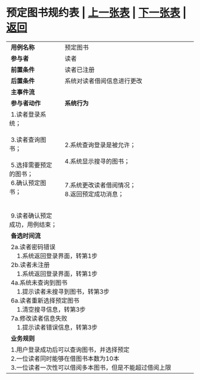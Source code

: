 # 预定图书规约表 | [上一张表](./usercase2.md) | [下一张表](./usercase4.md) | [返回](../README.md) 
<table >
    <tr>
        <td width="150"> <b>&nbsp;用例名称</b></td>
        <td colspan="2" width="600">&nbsp;预定图书</td>
    </tr>
    <tr>
        <td width="150"> <b>&nbsp;参与者</b></td>
        <td colspan="2" width="600">&nbsp;读者</td>
    </tr>
    <tr>
        <td width="150"> <b>&nbsp;前置条件</b></td>
        <td colspan="2" width="600">&nbsp;读者已注册</td>
    </tr>
    <tr>
        <td width="150"> <b>&nbsp;后置条件</b></td>
        <td colspan="2" width="600">&nbsp;系统对读者借阅信息进行更改</td>
    </tr>
    <tr>
        <td colspan="3" width="200"> <b>&nbsp;主事件流</b></td>
    </tr>
    <tr>
        <td colspan="2" width="180"> <b>&nbsp;参与者动作</b></td>
        <td width="410"> <b>&nbsp;系统行为</b></td>
    </tr>
    <tr>
        <td colspan="2" width="180">
            <span>&nbsp;1.读者登录系统；</span>
            <br>
            <span>&nbsp;</span>
            <br>
            <span>&nbsp;3.读者查询图书；</span>
            <br>
            <span>&nbsp;</span>
            <br>
            <span>&nbsp;5.选择需要预定的图书；</span>
            <br>
            <span>&nbsp;6.确认预定图书；</span>
            <br>
            <span>&nbsp;</span>
            <br>
            <span>&nbsp;</span>
            <br>
            <span>&nbsp;9.读者确认预定成功，用例结束；</span>
        </td>
        <td width="410">
            <span>&nbsp;</span>
            <br>
            <span>&nbsp;2.系统查询登录是被允许；</span>
            <br>
            <span>&nbsp;</span>
            <br>
            <span>&nbsp;4.系统显示搜寻的图书；</span>
            <br>
            <span>&nbsp;</span>
            <br>
            <span>&nbsp;</span>
            <br>
            <span>&nbsp;7.系统更改读者借阅情况；</span>
            <br>
            <span>&nbsp;8.返回预定成功消息；</span>
            <br>
            <span>&nbsp;</span>
        </td>
    </tr>
    <tr>
        <td colspan="3" width="200"> <b>&nbsp;备选时间流</b></td>
    </tr>
    <tr>
        <td colspan="3" width="200">
            <span>&nbsp;2a.读者密码错误</span>
            <br>
            <span>&nbsp;&emsp;1.系统返回登录界面，转第1步</span>
            <br>
            <span>&nbsp;2b.读者未注册</span>
            <br>
            <span>&nbsp;&emsp;1.系统返回登录界面，转第1步</span>
            <br>
            <span>&nbsp;4a.系统未查询到图书</span>
            <br>
            <span>&nbsp;&emsp;1.提示读者未搜寻到图书，转第3步</span>
            <br>
            <span>&nbsp;6a.读者重新选择预定图书</span>
            <br>
            <span>&nbsp;&emsp;1.清空搜寻信息，转第3步</span>
            <br>
            <span>&nbsp;7a.修改读者信息失败</span>
            <br>
            <span>&nbsp;&emsp;1.提示读者错误信息，转第3步</span>
        </td>
    </tr>
    <tr>
        <td colspan="3" width="200"> <b>&nbsp;业务规则</b></td>
    </tr>
    <tr>
        <td colspan="3" width="200">
            <span>&nbsp;1.用户登录成功后可以查询图书，并选择预定</span>
            <br>
            <span>&nbsp;2.一位读者同时能够在借图书本数为10本</span>
            <br>
            <span>&nbsp;3.一位读者一次性可以借阅多本图书，但是不能超过借阅上限</span>
        </td>
    </tr>
</table>